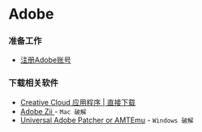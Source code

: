 # Adobe

### 准备工作

* [注册Adobe账号](https://www.adobe.com/)

### 下载相关软件

* [Creative Cloud 应用程序 | 直接下载](https://helpx.adobe.com/creative-cloud/kb/creative-cloud-apps-download.html)
* [Adobe Zii ](https://www.reddit.com/r/MSToolkit/comments/7lq8j1/adobe_zii_v304_v221_for_mac_download/) - `Mac 破解`
* [Universal Adobe Patcher or AMTEmu](https://www.reddit.com/r/MSToolkit/comments/7bscny/amtemu_092exe_amtemuv081macpainter_universal/) - `Windows 破解`

